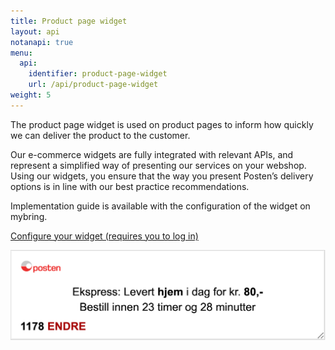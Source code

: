 ```yaml
---
title: Product page widget
layout: api
notanapi: true
menu:
  api:
    identifier: product-page-widget
    url: /api/product-page-widget
weight: 5
---
```


<main id="main" class="maxw48r w100p mvl phl jobs">
<section class="dev-docscontent__section">
  <p>The product page widget is used on product pages to inform how quickly we can deliver the product to the customer.</p>
  <p>Our e-commerce widgets are fully integrated with relevant APIs, and represent a simplified way of presenting our services on your webshop. Using our widgets, you ensure that the way you present Posten’s delivery options is in line with our best practice recommendations.</p>
  <p>
    Implementation guide is available with the configuration of the widget on mybring.
  </p>
  <p><a href="https://www.mybring.com/shipping-guide/widgets/ps">Configure your widget (requires you to log in)</a></p>
  <img src="product-page-widget.png" alt="Product page widget image"/>
</section>
</main>
